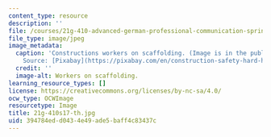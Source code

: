 ```yaml
---
content_type: resource
description: ''
file: /courses/21g-410-advanced-german-professional-communication-spring-2017/394784edd0434e49ade5baff4c83437c_21g-410s17-th.jpg
file_type: image/jpeg
image_metadata:
  caption: 'Constructions workers on scaffolding. (Image is in the public domain.
    Source: [Pixabay](https://pixabay.com/en/construction-safety-hard-hat-helmet-2238779/).)'
  credit: ''
  image-alt: Workers on scaffolding.
learning_resource_types: []
license: https://creativecommons.org/licenses/by-nc-sa/4.0/
ocw_type: OCWImage
resourcetype: Image
title: 21g-410s17-th.jpg
uid: 394784ed-d043-4e49-ade5-baff4c83437c
---
```

